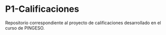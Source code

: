# P1-Calificaciones
Repositorio correspondiente al proyecto de calificaciones desarrollado en el curso de PINGESO.
